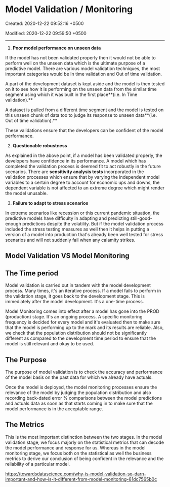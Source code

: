 # Model Validation / Monitoring

Created: 2020-12-22 09:52:16 +0500

Modified: 2020-12-22 09:59:50 +0500

---

1. **Poor model performance on unseen data**

If the model has not been validated properly then it would not be able to perform well on the unseen data which is the ultimate purpose of a predictive model. There are various model validation techniques, the most important categories would be In time validation and Out of time validation.

A part of the development dataset is kept aside and the model is then tested on it to see how it is performing on the unseen data from the similar time segment using which it was built in the first place**(i.e. In Time validation).**

A dataset is pulled from a different time segment and the model is tested on this unseen chunk of data too to judge its response to unseen data**(i.e. Out of time validation).**

These validations ensure that the developers can be confident of the model performance.

2. **Questionable robustness**

As explained in the above point, if a model has been validated properly, the developers have confidence in its performance. A model which has completed the validation process is deemed fit to act robustly in the future scenarios. There are **sensitivity analysis tests** incorporated in the validation processes which ensure that by varying the independent model variables to a certain degree to account for economic ups and downs, the dependent variable is not affected to an extreme degree which might render the model unusable.

3. **Failure to adapt to stress scenarios**

In extreme scenarios like recession or this current pandemic situation, the predictive models have difficulty in adapting and predicting still-good-enough predictions despite the volatility. But if the model validation process included the stress testing measures as well then it helps in putting a version of a model into production that's already been well tested for stress scenarios and will not suddenly fail when any calamity strikes.

## Model Validation VS Model Monitoring

## The Time period

Model validation is carried out in tandem with the model development process. Many times, it's an iterative process. If a model fails to perform in the validation stage, it goes back to the development stage. This is immediately after the model development. It's a one-time process.

Model Monitoring comes into effect after a model has gone into the PROD (production) stage. It's an ongoing process. A specific monitoring frequency is decided for every model and it's evaluated then to make sure that the model is performing up to the mark and its results are reliable. Also, we check that the population distribution should not be significantly different as compared to the development time period to ensure that the model is still relevant and okay to be used.

## The Purpose

The purpose of model validation is to check the accuracy and performance of the model basis on the past data for which we already have actuals.

Once the model is deployed, the model monitoring processes ensure the relevance of the model by judging the population distribution and also recording back-dated error % comparisons between the model predictions and actuals data as soon as that starts coming in to make sure that the model performance is in the acceptable range.

## The Metrics

This is the most important distinction between the two stages. In the model validation stage, we focus majorly on the statistical metrics that can decode the model performance and response for us. Whereas in the model monitoring stage, we focus both on the statistical as well the business metrics to derive our conclusion of being confident in the relevance and the reliability of a particular model.

<https://towardsdatascience.com/why-is-model-validation-so-darn-important-and-how-is-it-different-from-model-monitoring-61dc7565b0c>
